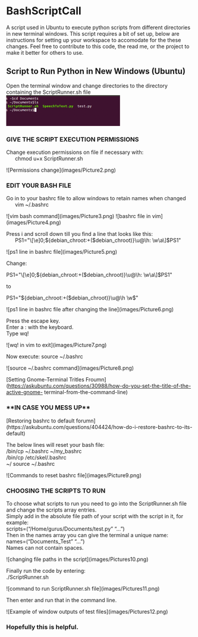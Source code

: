 # BashScriptCall
<p>A script used in Ubuntu to execute python scripts from different directories in new terminal windows. This script requires a bit of set up, below are instructions for setting up your workspace to accomodate for the these changes. Feel free to contribute to this code, the read me, or the project to make it better for others to use.</p> 

<h2>Script to Run Python in New Windows (Ubuntu)</h2>

Open the terminal window and change directories to the directory containing the ScriptRunner.sh file
![Directory change](images/Picture1.png)

<h3>GIVE THE SCRIPT EXECUTION PERMISSIONS</h3>
<p>Change execution permissions on file if necessary with:<br />
&nbsp;&nbsp;&nbsp;&nbsp;&nbsp;&nbsp;chmod u+x ScriptRunner.sh</p>
![Permissions change](images/Picture2.png)

<h3>EDIT YOUR BASH FILE</h3>
<p>Go in to your bashrc file to allow windows to retain names when changed<br />
&nbsp;&nbsp;&nbsp;&nbsp;&nbsp;&nbsp;vim ~/.bashrc</p>
![vim bash command](images/Picture3.png)
![bashrc file in vim](images/Picture4.png)

<p>Press i and scroll down till you find a line that looks like this: <br />
&nbsp;&nbsp;&nbsp;&nbsp;&nbsp;&nbsp;PS1="\[\e]0;${debian_chroot:+($debian_chroot)}\u@\h: \w\a\]$PS1"</p>
![ps1 line in bashrc file](images/Picture5.png)

<p>Change:</p>
<p>PS1="\[\e]0;${debian_chroot:+($debian_chroot)}\u@\h: \w\a\]$PS1"</p>
<p>to</p>
<p>PS1="${debian_chroot:+($debian_chroot)}\u@\h \w$"</p>
![ps1 line in bashrc file after changing the line](images/Picture6.png)

<p> Press the escape key. <br />Enter a : with the keyboard.<br />Type wq!</p>
![wq! in vim to exit](images/Picture7.png)

<p>Now execute: source ~/.bashrc</p>
![source ~/.bashrc command](images/Picture8.png)

[Setting Gnome-Terminal Tritles Froumn](https://askubuntu.com/questions/30988/how-do-you-set-the-title-of-the-active-gnome- terminal-from-the-command-line)

<h3>**IN CASE YOU MESS UP**</h3>
[Restoring bashrc to default forumn](https://askubuntu.com/questions/404424/how-do-i-restore-bashrc-to-its-default)
<p>The below lines will reset your bash file:<br />/bin/cp ~/.bashrc ~/my_bashrc<br />/bin/cp /etc/skel/.bashrc<br /> ~/ source ~/.bashrc</p>
![Commands to reset bashrc file](images/Picture9.png)

<h3>CHOOSING THE SCRIPTS TO RUN</h3>
<p>To choose what scripts to run you need to go into the ScriptRunner.sh file and change the scripts array entries.<br />
Simply add in the absolute file path of your script with the script in it, for example:<br />
     scripts=(“/Home/gurus/Documents/test.py” “...”)<br />
Then in the names array you can give the terminal a unique name:<br />
     names=(“Documents_Test” “...”)<br />
Names can not contain spaces.</p>
![changing file paths in the script](images/Pictures10.png)

<p>Finally run the code by entering:<br />
     ./ScriptRunner.sh</p>
![command to run ScriptRunner.sh file](images/Pictures11.png)

<p>Then enter and run that in the command line.</p>
![Example of window outputs of test files](images/Pictures12.png)

<h3>Hopefully this is helpful.</h3>



